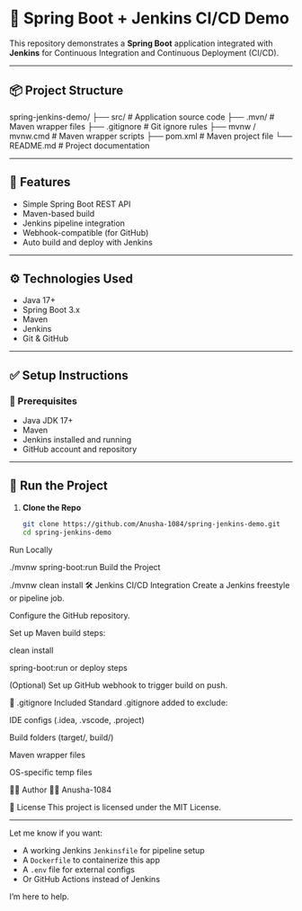 # 🌱 Spring Boot + Jenkins CI/CD Demo

This repository demonstrates a **Spring Boot** application integrated with **Jenkins** for Continuous Integration and Continuous Deployment (CI/CD).

---

## 📦 Project Structure

spring-jenkins-demo/
├── src/ # Application source code
├── .mvn/ # Maven wrapper files
├── .gitignore # Git ignore rules
├── mvnw / mvnw.cmd # Maven wrapper scripts
├── pom.xml # Maven project file
└── README.md # Project documentation



---

## 🚀 Features

- Simple Spring Boot REST API
- Maven-based build
- Jenkins pipeline integration
- Webhook-compatible (for GitHub)
- Auto build and deploy with Jenkins

---

## ⚙️ Technologies Used

- Java 17+
- Spring Boot 3.x
- Maven
- Jenkins
- Git & GitHub

---

## ✅ Setup Instructions

### 🔧 Prerequisites

- Java JDK 17+
- Maven
- Jenkins installed and running
- GitHub account and repository

---

## 🔨 Run the Project

1. **Clone the Repo**  
   ```bash
   git clone https://github.com/Anusha-1084/spring-jenkins-demo.git
   cd spring-jenkins-demo
Run Locally


./mvnw spring-boot:run
Build the Project


./mvnw clean install
🛠 Jenkins CI/CD Integration
Create a Jenkins freestyle or pipeline job.

Configure the GitHub repository.

Set up Maven build steps:

clean install

spring-boot:run or deploy steps

(Optional) Set up GitHub webhook to trigger build on push.

📝 .gitignore Included
Standard .gitignore added to exclude:

IDE configs (.idea, .vscode, .project)

Build folders (target/, build/)

Maven wrapper files

OS-specific temp files

🙋‍♀️ Author
👩‍💻 Anusha-1084

📄 License
This project is licensed under the MIT License.



---

Let me know if you want:

- A working Jenkins `Jenkinsfile` for pipeline setup  
- A `Dockerfile` to containerize this app  
- A `.env` file for external configs  
- Or GitHub Actions instead of Jenkins

I’m here to help.
